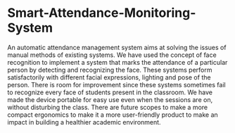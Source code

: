 # Smart-Attendance-Monitoring-System

An automatic attendance management system aims at solving the issues of manual methods of existing systems. We have used the concept of face recognition to implement a system that marks the attendance of a particular person by detecting and recognizing the face. These systems perform satisfactorily with different facial expressions, lighting and pose of the person. There is room for improvement since these systems sometimes fail to recognize every face of students present in the classroom. We have made the device portable for easy use even when the sessions are on, without disturbing the class. There are future scopes to make a more compact ergonomics to make it a more user-friendly product to make an impact in building a healthier academic environment.


